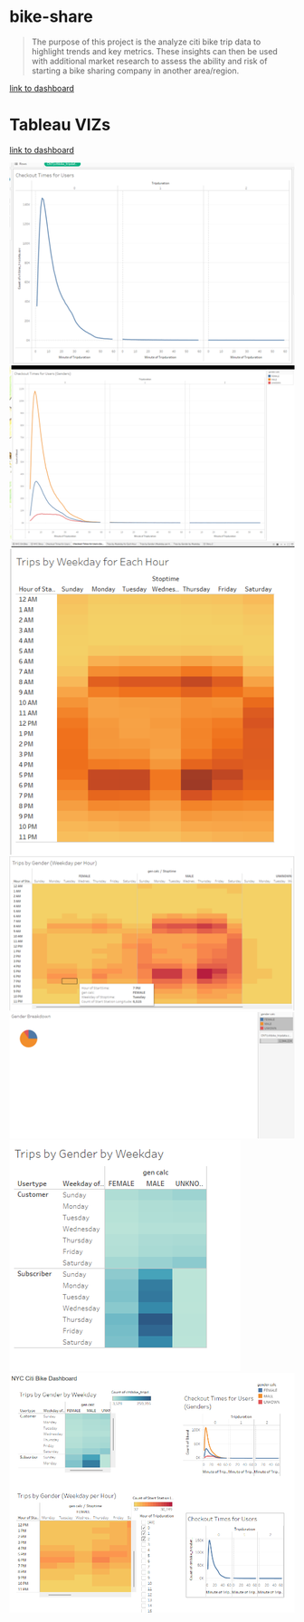 # bike-share

> The purpose of this project is the analyze citi bike trip data to highlight trends and key metrics. These insights can then be used with additional market research to assess the ability and risk of starting a bike sharing company in another area/region.

[link to dashboard](https://public.tableau.com/app/profile/mohamed.el.gazzar/viz/Book1_16382146198870/NYCCitiBike)

# Tableau VIZs
[link to dashboard](https://public.tableau.com/app/profile/mohamed.el.gazzar/viz/Book1_16382146198870/NYCCitiBike)

![demo](https://github.com/mogazz69/bike-share-1/blob/main/Images/Screenshot%20(55).png)
![demo](https://github.com/mogazz69/bike-share-1/blob/main/Images/Screenshot%20(56).png)
![demo](https://github.com/mogazz69/bike-share-1/blob/main/Images/Screenshot%20(57).png)
![demo](https://github.com/mogazz69/bike-share-1/blob/main/Images/Screenshot%20(58).png)
![demo](https://github.com/mogazz69/bike-share-1/blob/main/Images/Screenshot%20(61).png)
![demo](https://github.com/mogazz69/bike-share-1/blob/main/Images/Screenshot%20(59).png)
![demo](https://github.com/mogazz69/bike-share-1/blob/main/Images/Screenshot%20(60).png)
